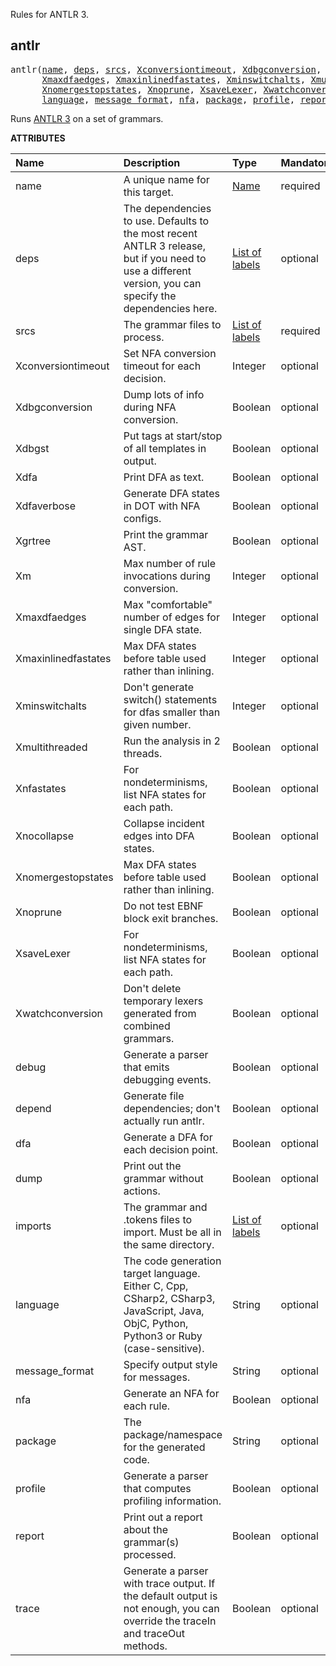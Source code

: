 <!-- Generated with Stardoc: http://skydoc.bazel.build -->

Rules for ANTLR 3.

<a id="antlr"></a>

## antlr

<pre>
antlr(<a href="#antlr-name">name</a>, <a href="#antlr-deps">deps</a>, <a href="#antlr-srcs">srcs</a>, <a href="#antlr-Xconversiontimeout">Xconversiontimeout</a>, <a href="#antlr-Xdbgconversion">Xdbgconversion</a>, <a href="#antlr-Xdbgst">Xdbgst</a>, <a href="#antlr-Xdfa">Xdfa</a>, <a href="#antlr-Xdfaverbose">Xdfaverbose</a>, <a href="#antlr-Xgrtree">Xgrtree</a>, <a href="#antlr-Xm">Xm</a>,
      <a href="#antlr-Xmaxdfaedges">Xmaxdfaedges</a>, <a href="#antlr-Xmaxinlinedfastates">Xmaxinlinedfastates</a>, <a href="#antlr-Xminswitchalts">Xminswitchalts</a>, <a href="#antlr-Xmultithreaded">Xmultithreaded</a>, <a href="#antlr-Xnfastates">Xnfastates</a>, <a href="#antlr-Xnocollapse">Xnocollapse</a>,
      <a href="#antlr-Xnomergestopstates">Xnomergestopstates</a>, <a href="#antlr-Xnoprune">Xnoprune</a>, <a href="#antlr-XsaveLexer">XsaveLexer</a>, <a href="#antlr-Xwatchconversion">Xwatchconversion</a>, <a href="#antlr-debug">debug</a>, <a href="#antlr-depend">depend</a>, <a href="#antlr-dfa">dfa</a>, <a href="#antlr-dump">dump</a>, <a href="#antlr-imports">imports</a>,
      <a href="#antlr-language">language</a>, <a href="#antlr-message_format">message_format</a>, <a href="#antlr-nfa">nfa</a>, <a href="#antlr-package">package</a>, <a href="#antlr-profile">profile</a>, <a href="#antlr-report">report</a>, <a href="#antlr-trace">trace</a>)
</pre>

Runs [ANTLR 3](https://www.antlr3.org//) on a set of grammars.

**ATTRIBUTES**


| Name  | Description | Type | Mandatory | Default |
| :------------- | :------------- | :------------- | :------------- | :------------- |
| <a id="antlr-name"></a>name |  A unique name for this target.   | <a href="https://bazel.build/concepts/labels#target-names">Name</a> | required |  |
| <a id="antlr-deps"></a>deps |  The dependencies to use. Defaults to the most recent ANTLR 3 release, but if you need to use a different version, you can specify the dependencies here.   | <a href="https://bazel.build/concepts/labels">List of labels</a> | optional | <code>[Label("@antlr3_runtimes//:tool")]</code> |
| <a id="antlr-srcs"></a>srcs |  The grammar files to process.   | <a href="https://bazel.build/concepts/labels">List of labels</a> | required |  |
| <a id="antlr-Xconversiontimeout"></a>Xconversiontimeout |  Set NFA conversion timeout for each decision.   | Integer | optional | <code>0</code> |
| <a id="antlr-Xdbgconversion"></a>Xdbgconversion |  Dump lots of info during NFA conversion.   | Boolean | optional | <code>False</code> |
| <a id="antlr-Xdbgst"></a>Xdbgst |  Put tags at start/stop of all templates in output.   | Boolean | optional | <code>False</code> |
| <a id="antlr-Xdfa"></a>Xdfa |  Print DFA as text.   | Boolean | optional | <code>False</code> |
| <a id="antlr-Xdfaverbose"></a>Xdfaverbose |  Generate DFA states in DOT with NFA configs.   | Boolean | optional | <code>False</code> |
| <a id="antlr-Xgrtree"></a>Xgrtree |  Print the grammar AST.   | Boolean | optional | <code>False</code> |
| <a id="antlr-Xm"></a>Xm |  Max number of rule invocations during conversion.   | Integer | optional | <code>0</code> |
| <a id="antlr-Xmaxdfaedges"></a>Xmaxdfaedges |  Max &quot;comfortable&quot; number of edges for single DFA state.   | Integer | optional | <code>0</code> |
| <a id="antlr-Xmaxinlinedfastates"></a>Xmaxinlinedfastates |  Max DFA states before table used rather than inlining.   | Integer | optional | <code>0</code> |
| <a id="antlr-Xminswitchalts"></a>Xminswitchalts |  Don't generate switch() statements for dfas smaller than given number.   | Integer | optional | <code>0</code> |
| <a id="antlr-Xmultithreaded"></a>Xmultithreaded |  Run the analysis in 2 threads.   | Boolean | optional | <code>False</code> |
| <a id="antlr-Xnfastates"></a>Xnfastates |  For nondeterminisms, list NFA states for each path.   | Boolean | optional | <code>False</code> |
| <a id="antlr-Xnocollapse"></a>Xnocollapse |  Collapse incident edges into DFA states.   | Boolean | optional | <code>False</code> |
| <a id="antlr-Xnomergestopstates"></a>Xnomergestopstates |  Max DFA states before table used rather than inlining.   | Boolean | optional | <code>False</code> |
| <a id="antlr-Xnoprune"></a>Xnoprune |  Do not test EBNF block exit branches.   | Boolean | optional | <code>False</code> |
| <a id="antlr-XsaveLexer"></a>XsaveLexer |  For nondeterminisms, list NFA states for each path.   | Boolean | optional | <code>False</code> |
| <a id="antlr-Xwatchconversion"></a>Xwatchconversion |  Don't delete temporary lexers generated from combined grammars.   | Boolean | optional | <code>False</code> |
| <a id="antlr-debug"></a>debug |  Generate a parser that emits debugging events.   | Boolean | optional | <code>False</code> |
| <a id="antlr-depend"></a>depend |  Generate file dependencies; don't actually run antlr.   | Boolean | optional | <code>False</code> |
| <a id="antlr-dfa"></a>dfa |  Generate a DFA for each decision point.   | Boolean | optional | <code>False</code> |
| <a id="antlr-dump"></a>dump |  Print out the grammar without actions.   | Boolean | optional | <code>False</code> |
| <a id="antlr-imports"></a>imports |  The grammar and .tokens files to import. Must be all in the same directory.   | <a href="https://bazel.build/concepts/labels">List of labels</a> | optional | <code>[]</code> |
| <a id="antlr-language"></a>language |  The code generation target language. Either C, Cpp, CSharp2, CSharp3, JavaScript, Java, ObjC, Python, Python3 or Ruby (case-sensitive).   | String | optional | <code>""</code> |
| <a id="antlr-message_format"></a>message_format |  Specify output style for messages.   | String | optional | <code>""</code> |
| <a id="antlr-nfa"></a>nfa |  Generate an NFA for each rule.   | Boolean | optional | <code>False</code> |
| <a id="antlr-package"></a>package |  The package/namespace for the generated code.   | String | optional | <code>""</code> |
| <a id="antlr-profile"></a>profile |  Generate a parser that computes profiling information.   | Boolean | optional | <code>False</code> |
| <a id="antlr-report"></a>report |  Print out a report about the grammar(s) processed.   | Boolean | optional | <code>False</code> |
| <a id="antlr-trace"></a>trace |  Generate a parser with trace output. If the default output is not enough, you can override the traceIn and traceOut methods.   | Boolean | optional | <code>False</code> |


